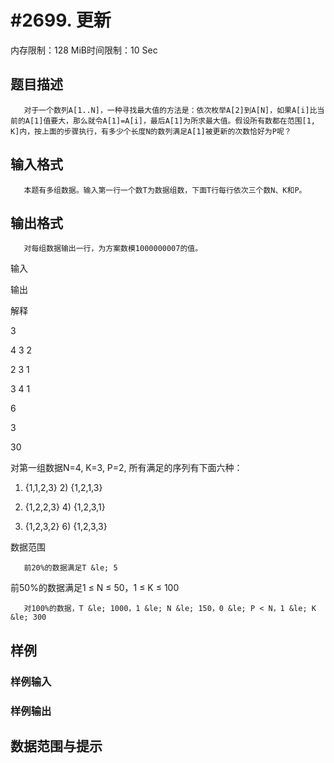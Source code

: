# #2699. 更新

内存限制：128 MiB时间限制：10 Sec

## 题目描述

       对于一个数列A[1..N]，一种寻找最大值的方法是：依次枚举A[2]到A[N]，如果A[i]比当前的A[1]值要大，那么就令A[1]=A[i]，最后A[1]为所求最大值。假设所有数都在范围[1, K]内，按上面的步骤执行，有多少个长度N的数列满足A[1]被更新的次数恰好为P呢？

 

## 输入格式

       本题有多组数据。输入第一行一个数T为数据组数，下面T行每行依次三个数N、K和P。

## 输出格式

       对每组数据输出一行，为方案数模1000000007的值。

 

输入

输出

解释

3

4 3 2

2 3 1

3 4 1

6

3

30

对第一组数据N=4, K=3, P=2, 所有满足的序列有下面六种：

1) {1,1,2,3}   2) {1,2,1,3}

3) {1,2,2,3}   4) {1,2,3,1}

5) {1,2,3,2}   6) {1,2,3,3}

 

数据范围

       前20%的数据满足T &le; 5

前50%的数据满足1 &le; N &le; 50，1 &le; K &le; 100

       对100%的数据，T &le; 1000，1 &le; N &le; 150，0 &le; P < N，1 &le; K &le; 300

## 样例

### 样例输入

### 样例输出

## 数据范围与提示
